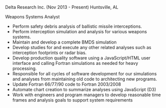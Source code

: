 Delta Research Inc.  (Nov 2013 - Present)	Huntsville, AL  

Weapons Systems Analyst
*	Perform safety debris analysis of ballistic missile interceptions.
*	Perform interception simulation and analysis for various weapons systems.
*	Maintain and develop a complete BMDS simulation
*	Develop studies for and execute any other related analyses such as interception footprints or radar bias.
*	Develop production quality software using a JavaScript/HTML user interface and calling Fortran simulations as needed for heavy processing. 
*	Responsible for all cycles of software development for our simulations and analyses from maintaining old code to architecting new programs.
*	Update Fortran 66/77/90 code to Fortran 2003/2008
*	Automate chart creation to summarize analyses using JavaScript (D3)
*	Work with engineers and program managers to develop reasonable time frames and analysis goals to support system requirements 
